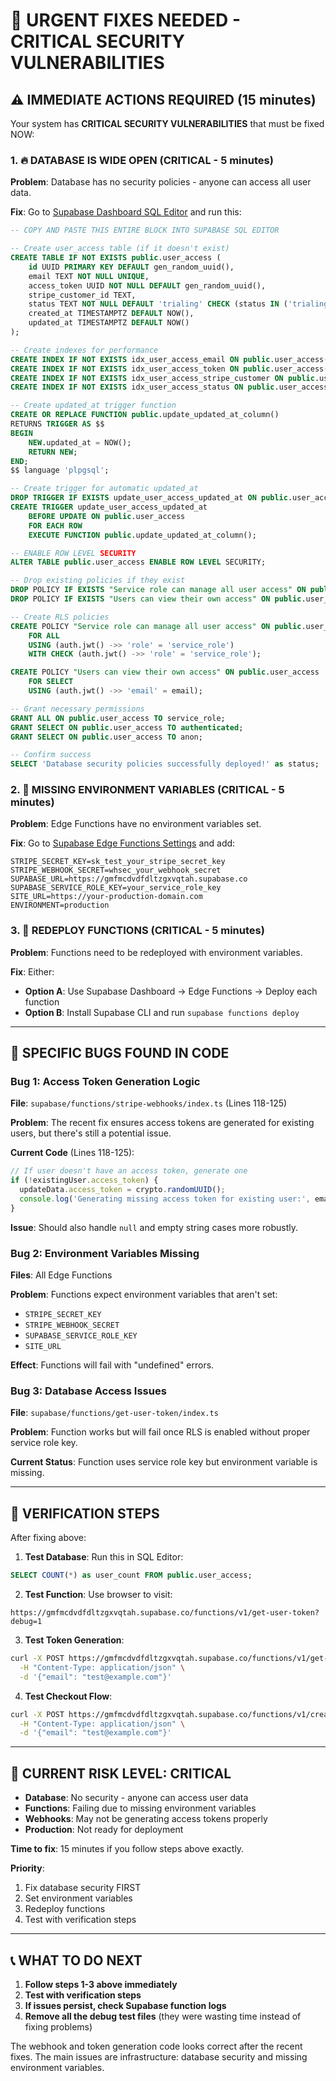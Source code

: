 # 🚨 URGENT FIXES NEEDED - CRITICAL SECURITY VULNERABILITIES

## ⚠️ IMMEDIATE ACTIONS REQUIRED (15 minutes)

Your system has **CRITICAL SECURITY VULNERABILITIES** that must be fixed NOW:

### 1. 🔥 DATABASE IS WIDE OPEN (CRITICAL - 5 minutes)

**Problem**: Database has no security policies - anyone can access all user data.

**Fix**: Go to [Supabase Dashboard SQL Editor](https://supabase.com/dashboard/project/gmfmcdvdfdltzgxvqtah/sql) and run this:

```sql
-- COPY AND PASTE THIS ENTIRE BLOCK INTO SUPABASE SQL EDITOR

-- Create user_access table (if it doesn't exist)
CREATE TABLE IF NOT EXISTS public.user_access (
    id UUID PRIMARY KEY DEFAULT gen_random_uuid(),
    email TEXT NOT NULL UNIQUE,
    access_token UUID NOT NULL DEFAULT gen_random_uuid(),
    stripe_customer_id TEXT,
    status TEXT NOT NULL DEFAULT 'trialing' CHECK (status IN ('trialing', 'active', 'inactive')),
    created_at TIMESTAMPTZ DEFAULT NOW(),
    updated_at TIMESTAMPTZ DEFAULT NOW()
);

-- Create indexes for performance
CREATE INDEX IF NOT EXISTS idx_user_access_email ON public.user_access(email);
CREATE INDEX IF NOT EXISTS idx_user_access_token ON public.user_access(access_token);
CREATE INDEX IF NOT EXISTS idx_user_access_stripe_customer ON public.user_access(stripe_customer_id);
CREATE INDEX IF NOT EXISTS idx_user_access_status ON public.user_access(status);

-- Create updated_at trigger function
CREATE OR REPLACE FUNCTION public.update_updated_at_column()
RETURNS TRIGGER AS $$
BEGIN
    NEW.updated_at = NOW();
    RETURN NEW;
END;
$$ language 'plpgsql';

-- Create trigger for automatic updated_at
DROP TRIGGER IF EXISTS update_user_access_updated_at ON public.user_access;
CREATE TRIGGER update_user_access_updated_at
    BEFORE UPDATE ON public.user_access
    FOR EACH ROW
    EXECUTE FUNCTION public.update_updated_at_column();

-- ENABLE ROW LEVEL SECURITY
ALTER TABLE public.user_access ENABLE ROW LEVEL SECURITY;

-- Drop existing policies if they exist
DROP POLICY IF EXISTS "Service role can manage all user access" ON public.user_access;
DROP POLICY IF EXISTS "Users can view their own access" ON public.user_access;

-- Create RLS policies
CREATE POLICY "Service role can manage all user access" ON public.user_access
    FOR ALL 
    USING (auth.jwt() ->> 'role' = 'service_role')
    WITH CHECK (auth.jwt() ->> 'role' = 'service_role');

CREATE POLICY "Users can view their own access" ON public.user_access
    FOR SELECT 
    USING (auth.jwt() ->> 'email' = email);

-- Grant necessary permissions
GRANT ALL ON public.user_access TO service_role;
GRANT SELECT ON public.user_access TO authenticated;
GRANT SELECT ON public.user_access TO anon;

-- Confirm success
SELECT 'Database security policies successfully deployed!' as status;
```

### 2. 🔑 MISSING ENVIRONMENT VARIABLES (CRITICAL - 5 minutes)

**Problem**: Edge Functions have no environment variables set.

**Fix**: Go to [Supabase Edge Functions Settings](https://supabase.com/dashboard/project/gmfmcdvdfdltzgxvqtah/settings/functions) and add:

```
STRIPE_SECRET_KEY=sk_test_your_stripe_secret_key
STRIPE_WEBHOOK_SECRET=whsec_your_webhook_secret  
SUPABASE_URL=https://gmfmcdvdfdltzgxvqtah.supabase.co
SUPABASE_SERVICE_ROLE_KEY=your_service_role_key
SITE_URL=https://your-production-domain.com
ENVIRONMENT=production
```

### 3. 🔄 REDEPLOY FUNCTIONS (CRITICAL - 5 minutes)

**Problem**: Functions need to be redeployed with environment variables.

**Fix**: Either:
- **Option A**: Use Supabase Dashboard → Edge Functions → Deploy each function
- **Option B**: Install Supabase CLI and run `supabase functions deploy`

---

## 🐛 SPECIFIC BUGS FOUND IN CODE

### Bug 1: Access Token Generation Logic
**File**: `supabase/functions/stripe-webhooks/index.ts` (Lines 118-125)

**Problem**: The recent fix ensures access tokens are generated for existing users, but there's still a potential issue.

**Current Code** (Lines 118-125):
```typescript
// If user doesn't have an access token, generate one
if (!existingUser.access_token) {
  updateData.access_token = crypto.randomUUID();
  console.log('Generating missing access token for existing user:', email);
}
```

**Issue**: Should also handle `null` and empty string cases more robustly.

### Bug 2: Environment Variables Missing
**Files**: All Edge Functions

**Problem**: Functions expect environment variables that aren't set:
- `STRIPE_SECRET_KEY`
- `STRIPE_WEBHOOK_SECRET` 
- `SUPABASE_SERVICE_ROLE_KEY`
- `SITE_URL`

**Effect**: Functions will fail with "undefined" errors.

### Bug 3: Database Access Issues
**File**: `supabase/functions/get-user-token/index.ts`

**Problem**: Function works but will fail once RLS is enabled without proper service role key.

**Current Status**: Function uses service role key but environment variable is missing.

---

## 🎯 VERIFICATION STEPS

After fixing above:

1. **Test Database**: Run this in SQL Editor:
```sql
SELECT COUNT(*) as user_count FROM public.user_access;
```

2. **Test Function**: Use browser to visit:
```
https://gmfmcdvdfdltzgxvqtah.supabase.co/functions/v1/get-user-token?debug=1
```

3. **Test Token Generation**: 
```bash
curl -X POST https://gmfmcdvdfdltzgxvqtah.supabase.co/functions/v1/get-user-token \
  -H "Content-Type: application/json" \
  -d '{"email": "test@example.com"}'
```

4. **Test Checkout Flow**:
```bash
curl -X POST https://gmfmcdvdfdltzgxvqtah.supabase.co/functions/v1/create-checkout-session \
  -H "Content-Type: application/json" \
  -d '{"email": "test@example.com"}'
```

---

## 🚨 CURRENT RISK LEVEL: CRITICAL

- **Database**: No security - anyone can access user data
- **Functions**: Failing due to missing environment variables  
- **Webhooks**: May not be generating access tokens properly
- **Production**: Not ready for deployment

**Time to fix**: 15 minutes if you follow steps above exactly.

**Priority**: 
1. Fix database security FIRST
2. Set environment variables  
3. Redeploy functions
4. Test with verification steps

---

## 📞 WHAT TO DO NEXT

1. **Follow steps 1-3 above immediately**
2. **Test with verification steps**  
3. **If issues persist, check Supabase function logs**
4. **Remove all the debug test files** (they were wasting time instead of fixing problems)

The webhook and token generation code looks correct after the recent fixes. The main issues are infrastructure: database security and missing environment variables. 